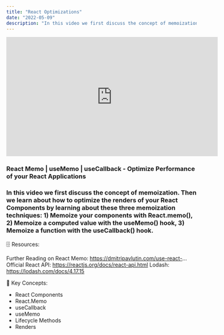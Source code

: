 ```yaml
---
title: "React Optimizations"
date: "2022-05-09"
description: "In this video we first discuss the concept of memoization. Then we learn about how to optimize the renders of your React Components by learning about these three memoization techniques: 1) Memoize your components with React.memo(), 2) Memoize a computed value with the useMemo() hook, 3) Memoize a function with the useCallback() hook."
---
```


<iframe width="560" height="315" src="https://www.youtube.com/embed/watch?v=3cYtqrNUiVw" frameborder="0" allow="accelerometer; autoplay; encrypted-media; gyroscope; picture-in-picture" allowfullscreen></iframe>

### React Memo | useMemo | useCallback - Optimize Performance of your React Applications

### In this video we first discuss the concept of memoization. Then we learn about how to optimize the renders of your React Components by learning about these three memoization techniques: 1) Memoize your components with React.memo(), 2) Memoize a computed value with the useMemo() hook, 3) Memoize a function with the useCallback() hook.

🗄 Resources:

Further Reading on React Memo: https://dmitripavlutin.com/use-react-...
Official React API: https://reactjs.org/docs/react-api.html
Lodash: https://lodash.com/docs/4.17.15

🔑 Key Concepts:

- React Components
- React.Memo
- useCallback
- useMemo
- Lifecycle Methods
- Renders
